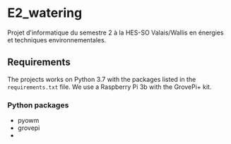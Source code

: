 # E2_watering
Projet d'informatique du semestre 2 à la HES-SO Valais/Wallis en énergies et techniques environnementales.

## Requirements 
The projects works on Python 3.7 with the packages listed in the ```requirements.txt``` file.
We use a Raspberry Pi 3b with the GrovePi+ kit.

### Python packages
- pyowm
- grovepi
- 
